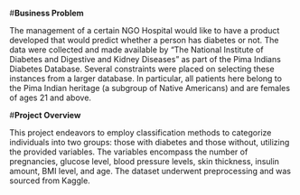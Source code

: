 #**Business Problem**


The management of a certain NGO Hospital would like to have a product developed that
would predict whether a person has diabetes or not.
The data were collected and made available by “The National Institute of Diabetes and
Digestive and Kidney Diseases” as part of the Pima Indians Diabetes Database. Several
constraints were placed on selecting these instances from a larger database. In
particular, all patients here belong to the Pima Indian heritage (a subgroup of Native
Americans) and are females of ages 21 and above.


#**Project Overview**

This project endeavors to employ classification methods to categorize individuals into two groups: those with diabetes and those without, utilizing the provided variables.
The variables encompass the number of pregnancies, glucose level, blood pressure levels, skin thickness, insulin amount, BMI level, and age.
The dataset underwent preprocessing and was sourced from Kaggle.
